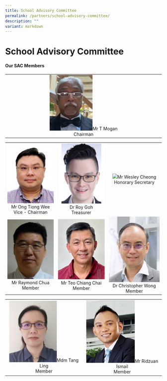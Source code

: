 ```yaml
---
title: School Advisory Committee
permalink: /partners/school-advisory-committee/
description: ""
variant: markdown
---
```

School Advisory Committee
======================

#### Our SAC Members

<table cellpadding="0" cellspacing="0">
<tbody>
<tr>
<td align="center"></td>
<td align="center"><img src="/images/Partners/SAC/Mr_T_Mogan___Chairman.jpg" style="width:30%">Mr T Mogan <br> Chairman</td>
<td align="center"></td>
</tr>
</tbody></table>
<table>
<tbody>
<tr><td align="center"><img src="/images/Partners/SAC/Mr_Ong_Tiong_Wee___Vice___Chairman.jpg" style="width:100%">Mr Ong Tiong Wee <br>Vice - Chairman</td>
<td align="center"><img src="/images/Partners/SAC/Dr_Roy_Goh___Treasurer.jpg" style="width:100%">Dr Roy Goh<br>Treasurer</td>
<td align="center"><img src="/images/Partners/SAC/.jpg" style="width:100%">Mr Wesley Cheong<br>Honorary Secretary</td>
</tr>
<tr>
<td align="center"><img src="/images/Partners/SAC/Mr_Raymond_Chua___Member.jpg" style="width:100%">Mr Raymond Chua<br>Member</td>
<td align="center"><img src="/images/Partners/SAC/Mr_Teo_Chiang_Chai___Member.jpg" style="width:100%">Mr Teo Chiang Chai<br>Member</td>
<td align="center"><img src="/images/Partners/SAC/Dr_Christopher_Wong___Member.jpg" style="width:100%">Dr Christopher Wong <br>Member</td>
</tr>
</tbody></table>
<table>
<tbody>
<tr>
<td align="center"><img src="/images/Partners/SAC/Mdm_Tang_Ling___Member.jpg" style="width:65%">Mdm Tang Ling<br>Member</td>
<td align="center"><img src="/images/Partners/SAC/Mr_Ridzuan_Ismail___Member.jpg" style="width:65%">Mr Ridzuan Ismail<br>Member</td>
</tr>
</tbody></table>